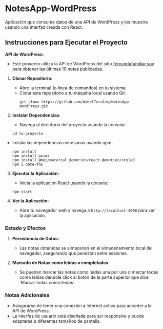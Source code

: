 # NotesApp-WordPress
Aplicación que consume datos de una API de WordPress y los muestra usando una interfaz creada con React.

## Instrucciones para Ejecutar el Proyecto

 **API de WordPress:**
   - Este proyecto utiliza la API de WordPress del sitio [fernandafamiliar.soy](https://fernandafamiliar.soy) para obtener las últimas 10 notas publicadas.

1. **Clonar Repositorio:**
   - Abre la terminal (o línea de comandos) en tu sistema.
   - Clona este repositorio a tu máquina local usando Git:
     ```
     git clone https://github.com/AsbelTorales/NotesApp-WordPress.git
     ```
   
2. **Instalar Dependencias:**
    - Navega al directorio del proyecto usando la consola:
     ```
     cd tu-proyecto
     
     ```
 - Instala las dependencias necesarias usando npm:
     ```
     npm install
     npm install axios
     npm install @mui/material @emotion/react @emotion/styled
     npm i date-fns
     
     ```

3. **Ejecutar la Aplicación:**
    - Inicia la aplicación React usando la consola:
     ```
     npm start
     ```

4. **Ver la Aplicación:**
   - Abre tu navegador web y navega a `http://localhost:3000` para ver la aplicación.

### Estado y Efectos
1. **Persistencia de Datos:**
   - Las notas obtenidas se almacenan en el almacenamiento local del navegador, asegurando que persistan entre sesiones.

2. **Marcado de Notas como leídas o completadas**
   - Se pueden marcar las notas como leídas una por una o marcar todas como leídas dandole click al botón de la parte superior que dice 'Marcar todas como leídas'.

### Notas Adicionales
- Asegurarse de tener una conexión a Internet activa para acceder a la API de WordPress.
- La interfaz de usuario está diseñada para ser responsive y puede adaptarse a diferentes tamaños de pantalla.



